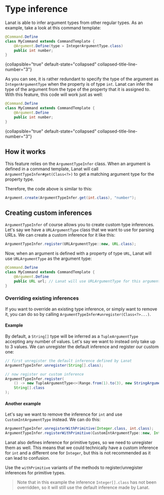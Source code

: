 # Type inference

Lanat is able to infer argument types from other regular types. As an example, take a look at this command template:

```Java
@Command.Define
class MyCommand extends CommandTemplate {
	@Argument.Define(type = IntegerArgumentType.class)
	public int number;
}
```
{collapsible="true" default-state="collapsed" collapsed-title-line-number="3"}

As you can see, it is rather redundant to specify the type of the argument as `IntegerArgumentType` when the property
is of type `int`. Lanat can infer the type of the argument from the type of the property that it is assigned to.
With this feature, this code will work just as well:

```Java
@Command.Define
class MyCommand extends CommandTemplate {
	@Argument.Define
	public int number;
}
```
{collapsible="true" default-state="collapsed" collapsed-title-line-number="3"}


## How it works

This feature relies on the ``ArgumentTypeInfer`` class. When an argument is defined in a command template, Lanat will
call ``ArgumentTypeInfer#get(Class<?>)`` to get a matching argument type for the property type.

Therefore, the code above is similar to this:

```Java
Argument.create(ArgumentTypeInfer.get(int.class), "number");
```


## Creating custom inferences

``ArgumentTypeInfer`` of course allows you to create custom type inferences. Let's say we have a `URLArgumentType` class
that we want to use for parsing URLs. We can create a custom inference for it like this:

```Java
ArgumentTypeInfer.register(URLArgumentType::new, URL.class);
```

Now, when an argument is defined with a property of type `URL`, Lanat will use `URLArgumentType` as the argument type:

```Java
@Command.Define
class MyCommand extends CommandTemplate {
	@Argument.Define
	public URL url; // Lanat will use URLArgumentType for this argument
}
```


### Overriding existing inferences

If you want to override an existing type inference, or simply want to remove it, you can do so by calling
``ArgumentTypeInfer#unregister(Class<?>...)``.

#### Example

By default, a ``String[]`` type will be inferred as a ``TupleArgumentType`` accepting any number of values. Let's say
we want to instead only take up to 3 values. We can unregister the default inference and register our custom one:

```Java
// first unregister the default inference defined by Lanat
ArgumentTypeInfer.unregister(String[].class);

// now register our custom inference
ArgumentTypeInfer.register(
	() -> new TupleArgumentType<>(Range.from(1).to(3), new StringArgumentType()),
	String[].class
);
```

#### Another example

Let's say we want to remove the inference for `int` and use `CustomIntArgumentType` instead. We can do this:

```Java
ArgumentTypeInfer.unregisterWithPrimitive(Integer.class, int.class);
ArgumentTypeInfer.registerWithPrimitive(CustomIntArgumentType::new, Integer.class, int.class);
```

Lanat also defines inference for primitive types, so we need to unregister them as well.
This means that we could technically have a custom inference for `int` and a different one for `Integer`, but this is
not recommended as it can lead to confusion.

Use the ``withPrimitive`` variants of the methods to register/unregister inferences for primitive types.

> Note that in this example the inference ``Integer[].class`` has not been overridden, so it will still use the
> default inference made by Lanat.